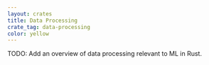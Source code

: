 ```yaml
---
layout: crates
title: Data Processing
crate_tag: data-processing
color: yellow
---
```


TODO: Add an overview of data processing relevant to ML in Rust.
